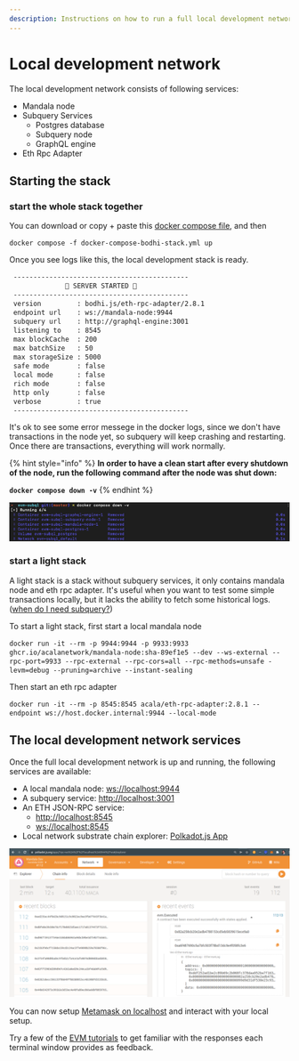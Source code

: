 ```yaml
---
description: Instructions on how to run a full local development network
---
```


# Local development network

The local development network consists of following services:

* Mandala node
* Subquery Services
  * Postgres database
  * Subquery node
  * GraphQL engine
* Eth Rpc Adapter

## Starting the stack
### start the whole stack together
You can download or copy + paste this [docker compose file](https://github.com/AcalaNetwork/bodhi.js/blob/master/examples/docker-compose-bodhi-stack.yml), and then

```
docker compose -f docker-compose-bodhi-stack.yml up
```

Once you see logs like this, the local development stack is ready.

```
 --------------------------------------------
              🚀 SERVER STARTED 🚀
 --------------------------------------------
 version         : bodhi.js/eth-rpc-adapter/2.8.1
 endpoint url    : ws://mandala-node:9944
 subquery url    : http://graphql-engine:3001
 listening to    : 8545
 max blockCache  : 200
 max batchSize   : 50
 max storageSize : 5000
 safe mode       : false
 local mode      : false
 rich mode       : false
 http only       : false
 verbose         : true
 --------------------------------------------
```

It's ok to see some error messege in the docker logs, since we don't have transactions in the node yet, so subquery will keep crashing and restarting. Once there are transactions, everything will work normally.

{% hint style="info" %}
**In order to have a clean start after every shutdown of the node, run the following command after the node was shut down:**

**`docker compose down -v`**
{% endhint %}

![Cleaning up the local development network](<../../.gitbook/assets/image (4) (1).png>)

### start a light stack
A light stack is a stack without subquery services, it only contains mandala node and eth rpc adapter. It's useful when you want to test some simple transactions locally, but it lacks the ability to fetch some historical logs. ([when do I need subquery?](https://evmdocs.acala.network/miscellaneous/faqs#when-do-i-need-to-provide-subquery-url-for-eth-rpc-adpater-or-evmrpcprovider))

To start a light stack, first start a local mandala node
```
docker run -it --rm -p 9944:9944 -p 9933:9933 ghcr.io/acalanetwork/mandala-node:sha-89ef1e5 --dev --ws-external --rpc-port=9933 --rpc-external --rpc-cors=all --rpc-methods=unsafe -levm=debug --pruning=archive --instant-sealing
```

Then start an eth rpc adapter
```
docker run -it --rm -p 8545:8545 acala/eth-rpc-adapter:2.8.1 --endpoint ws://host.docker.internal:9944 --local-mode
```

## The local development network services

Once the full local development network is up and running, the following services are available:

* A local mandala node: [ws://localhost:9944](ws://localhost:9944)
* A subquery service: [http://localhost:3001](http://localhost:3001)
* An ETH JSON-RPC service:
  * [http://localhost:8545](http://localhost:8545)
  * [ws://localhost:8545](ws://localhost:8545)
* Local network substrate chain explorer: [Polkadot.js App](https://polkadot.js.org/apps/?rpc=ws%3A%2F%2Flocalhost%3A9944%2Fws#/explorer)

![Local development network in Substrate chain explorer](<../../.gitbook/assets/image (8).png>)

You can now setup [Metamask on localhost](../../tooling/metamask/#localhost) and interact with your local setup.

Try a few of the [EVM tutorials](../../examples/examples.md) to get familiar with the responses each terminal window provides as feedback.
